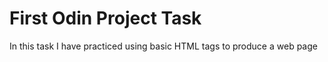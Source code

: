 # First Odin Project Task
In this task I have practiced using basic HTML tags to produce a web page
